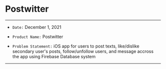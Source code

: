# Postwitter

---

- `Date:` December 1, 2021

- `Product Name:` Postwitter

- `Problem Statement:` iOS app for users to post texts, like/dislike secondary user's posts, follow/unfollow users, and message accross the app using Firebase Database system

---
